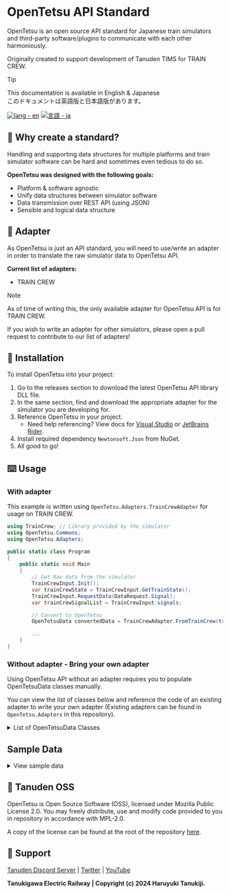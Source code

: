 # OpenTetsu API Standard

OpenTetsu is an open source API standard for Japanese train simulators and third-party software/plugins to communicate with each other harmoniously.

Originally created to support development of Tanuden TIMS for TRAIN CREW.

> [!TIP]
> This documentation is available in English & Japanese<br>
> このドキュメントは英語版と日本語版があります。
> 
> [![lang - en](https://img.shields.io/static/v1?label=lang&message=en&color=397eed)](https://github.com/haruyukitanuki/OpenTetsu/blob/main/README.md) 
> [![言語 - ja](https://img.shields.io/static/v1?label=言語&message=ja&color=e32b47)](https://github.com/haruyukitanuki/OpenTetsu/blob/main/README-ja.md)

## 📖 Why create a standard?
Handling and supporting data structures for multiple platforms and train simulator software can be hard and sometimes even tedious to do so.

**OpenTetsu was designed with the following goals:**
- Platform & software agnostic
- Unify data structures between simulator software
- Data transmission over REST API (using JSON)
- Sensible and logical data structure

## 🔌 Adapter
As OpenTetsu is just an API standard, you will need to use/write an adapter in order to translate the raw simulator data to OpenTetsu API.

**Current list of adapters:**
- TRAIN CREW

> [!NOTE]
> As of time of writing this, the only available adapter for OpenTetsu API is for TRAIN CREW. 
> 
> If you wish to write an adapter for other simulators, please open a pull request to contribute to our list of adapters!

## 📂 Installation
To install OpenTetsu into your project:
1. Go to the releases section to download the latest OpenTetsu API library DLL file.
2. In the same section, find and download the appropriate adapter for the simulator you are developing for.
3. Reference OpenTetsu in your project.
   - Need help referencing? View docs for [Visual Studio](https://learn.microsoft.com/en-us/visualstudio/ide/how-to-add-or-remove-references-by-using-the-reference-manager?view=vs-2022) or [JetBrains Rider](https://www.jetbrains.com/help/rider/Extending_Your_Solution.html#project_assembly_references).
4. Install required dependency `Newtonsoft.Json` from NuGet.
5. All good to go!

## ⌨️ Usage
### With adapter
This example is written using `OpenTetsu.Adapters.TrainCrewAdapter` for usage on TRAIN CREW.

```cs
using TrainCrew; // Library provided by the simulator
using OpenTetsu.Commons;
using OpenTetsu.Adapters;

public static class Program
{
    public static void Main
    {
        // Get Raw data from the simulator
        TrainCrewInput.Init();
        var trainCrewState = TrainCrewInput.GetTrainState();
        TrainCrewInput.RequestData(DataRequest.Signal);
        var trainCrewSignalList = TrainCrewInput.signals;

        // Convert to OpenTetsu
        OpenTetsuData convertedData = TrainCrewAdapter.FromTrainCrew(trainCrewState, trainCrewSignalList)

        ...
    } 
}

```

### Without adapter - Bring your own adapter
Using OpenTetsu API without an adapter requires you to populate OpenTetsuData classes manually. 

You can view the list of classes below and reference the code of an existing adapter to write your own adapter (Existing adapters can be found in `OpenTetsu.Adapters` in this repository).

<details>
<summary>List of OpenTetsuData Classes</summary>

* **OpenTetsu.Commons**
  * **Ats**
    * AtsState
  * Controller
    * ControllerState
  * **Route**
    * Direction
    * NextStation
    * Diagram
    * Station
    * StationTimings
    * StopType
  * **SignalState**
    * Signal
    * SignalType
    * Transponder
  * **Train**
    * CarProperties
    * CarState
    * Lamps
    * LampsAts
    * NextSpeedLimit
    * SpeedLimitType
    * TrainState
</details>

## Sample Data

<details>
<summary>View sample data</summary>

```json
{
  "runNumber": "573",
  "currentTime": "2024-03-23T05:19:34.233+08:00",
  "diagram": {
    "direction": "Outbound",
    "boundFor": "館浜",
    "remainingDistance": 9690.928,
    "serviceType": "普通",
    "stations": [
      {
        "distanceFromKmZero": 0,
        "index": 0,
        "name": "浜園上り本線",
        "positionName": "浜園駅入換下り",
        "stopType": "OperationStop",
        "timings": {
          "arrival": "2024-03-23T05:16:10+08:00",
          "departure": "2024-03-23T05:19:30+08:00"
        }
      },
      {
        "distanceFromKmZero": 192.4,
        "index": 1,
        "name": "浜園",
        "positionName": "浜園駅下り",
        "stopType": "PassengerStop",
        "timings": {
          "arrival": "2024-03-23T05:20:15+08:00",
          "departure": "2024-03-23T05:21:05+08:00"
        }
      },
      {
        "distanceFromKmZero": 1722.6,
        "index": 2,
        "name": "津崎",
        "positionName": "津崎駅3番下り",
        "stopType": "PassengerStop",
        "timings": {
          "arrival": "2024-03-23T05:22:45+08:00",
          "departure": "2024-03-23T05:23:10+08:00"
        }
      },
      {
        "distanceFromKmZero": 3698.2,
        "index": 3,
        "name": "虹ケ浜",
        "positionName": "虹ケ浜駅下り",
        "stopType": "PassengerStop",
        "timings": {
          "arrival": "2024-03-23T05:25:05+08:00",
          "departure": "2024-03-23T05:25:25+08:00"
        }
      },
      {
        "distanceFromKmZero": 5638.4,
        "index": 4,
        "name": "海岸公園",
        "positionName": "海岸公園駅下り",
        "stopType": "PassengerStop",
        "timings": {
          "arrival": "2024-03-23T05:27:20+08:00",
          "departure": "2024-03-23T05:27:40+08:00"
        }
      },
      {
        "distanceFromKmZero": 6958.6,
        "index": 5,
        "name": "河原崎",
        "positionName": "河原崎駅下り",
        "stopType": "PassengerStop",
        "timings": {
          "arrival": "2024-03-23T05:29:15+08:00",
          "departure": "2024-03-23T05:29:35+08:00"
        }
      },
      {
        "distanceFromKmZero": 7990.6,
        "index": 6,
        "name": "駒野",
        "positionName": "駒野駅3番下り",
        "stopType": "PassengerStop",
        "timings": {
          "arrival": "2024-03-23T05:31:00+08:00",
          "departure": "2024-03-23T05:31:30+08:00"
        }
      },
      {
        "distanceFromKmZero": 9703.6,
        "index": 7,
        "name": "館浜",
        "positionName": "館浜駅4番下り",
        "stopType": "PassengerStop",
        "timings": {
          "arrival": "2024-03-23T05:34:55+08:00",
          "departure": "2024-03-23T05:35:25+08:00"
        }
      }
    ]
  },
  "nextStation": {
    "distanceFromTrain": 179.732,
    "distanceFromKmZero": 192.4,
    "index": 1,
    "name": "浜園",
    "positionName": "浜園駅下り",
    "stopType": "PassengerStop",
    "timings": {
      "arrival": "2024-03-23T05:20:15+08:00",
      "departure": "2024-03-23T05:21:05+08:00"
    }
  },
  "trainState": {
    "carStates": [
      {
        "amperage": 482.8885,
        "bcPressure": 0,
        "carNo": 1,
        "isDoorClosed": true,
        "model": "5300",
        "properties": {
          "pantograph": false,
          "driverCab": true,
          "conductorCab": true,
          "motor": true,
          "cabDirection": "Outbound"
        }
      },
      {
        "amperage": 0,
        "bcPressure": 0,
        "carNo": 2,
        "isDoorClosed": true,
        "model": "5300",
        "properties": {
          "pantograph": true,
          "driverCab": false,
          "conductorCab": false,
          "motor": false,
          "cabDirection": null
        }
      },
      {
        "amperage": 0,
        "bcPressure": 0,
        "carNo": 3,
        "isDoorClosed": true,
        "model": "5300",
        "properties": {
          "pantograph": false,
          "driverCab": false,
          "conductorCab": false,
          "motor": false,
          "cabDirection": null
        }
      },
      {
        "amperage": 482.8885,
        "bcPressure": 0,
        "carNo": 4,
        "isDoorClosed": true,
        "model": "5300",
        "properties": {
          "pantograph": false,
          "driverCab": true,
          "conductorCab": true,
          "motor": true,
          "cabDirection": "Inbound"
        }
      }
    ],
    "consist": 4,
    "lamps": {
      "ats": {
        "brakeApplication": false,
        "inOperation": true,
        "isolated": false
      },
      "eBrake": false,
      "ebTimer": false,
      "overload": false,
      "pilot": true,
      "regenBrake": false
    },
    "mrPressure": 700,
    "nextSpeedLimit": {
      "distance": -1,
      "limit": -1,
      "type": "SpeedLimit"
    },
    "speed": 15.51307,
    "speedLimit": 25,
    "speedLimitType": "Signal",
    "gradient": -3,
    "distanceFromKmZero": 12.672
  },
  "signalStates": [],
  "atsState": {
    "stopPattern": null,
    "speed": 30,
    "state": "無表示"
  },
  "controllerState": {
    "notch": 3,
    "reverser": 1
  }
}
```
</details>

## 💾 Tanuden OSS
OpenTetsu is Open Source Software (OSS), licensed under Mozilla Public License 2.0. You may freely distribute, use and modify code provided to you in repository in accordance with MPL-2.0.

A copy of the license can be found at the root of the repository [here](https://github.com/haruyukitanuki/OpenTetsu/blob/main/LICENSE.md).

## 💝 Support
[Tanuden Discord Server](https://go.tanu.ch/tanuden-discord) | [Twitter](https://go.tanu.ch/twitter) | [YouTube](https://go.tanu.ch/tanutube)

**Tanukigawa Electric Railway | Copyright (c) 2024 Haruyuki Tanukiji.**